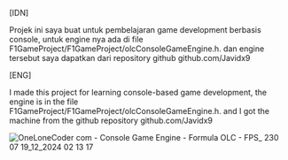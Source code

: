 [IDN]

Projek ini saya buat untuk pembelajaran game development berbasis console, untuk engine nya ada di file F1GameProject/F1GameProject/olcConsoleGameEngine.h.
dan engine tersebut saya dapatkan dari repository github github.com/Javidx9



[ENG]

I made this project for learning console-based game development, the engine is in the file F1GameProject/F1GameProject/olcConsoleGameEngine.h.
and I got the machine from the github repository github.com/Javidx9

![OneLoneCoder com - Console Game Engine - Formula OLC - FPS_ 230 07 19_12_2024 02 13 17](https://github.com/user-attachments/assets/e49cb4cf-f394-476e-9dc8-ff050c9817de)
